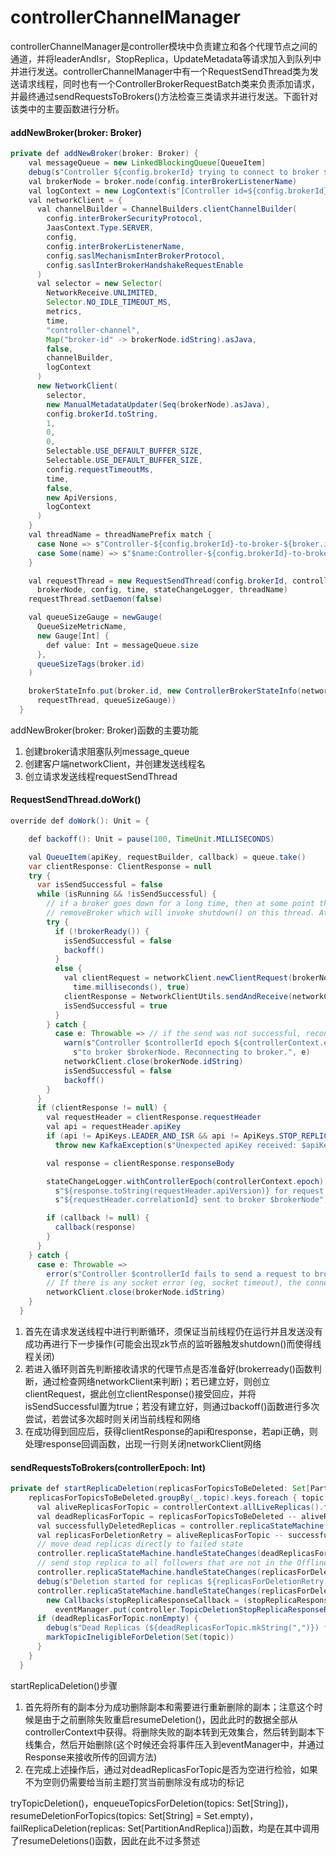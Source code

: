 # controllerChannelManager

controllerChannelManager是controller模块中负责建立和各个代理节点之间的通道，并将leaderAndIsr，StopReplica，UpdateMetadata等请求加入到队列中并进行发送。controllerChannelManager中有一个RequestSendThread类为发送请求线程，同时也有一个ControllerBrokerRequestBatch类来负责添加请求，并最终通过sendRequestsToBrokers()方法检查三类请求并进行发送。下面针对该类中的主要函数进行分析。

#### addNewBroker(broker: Broker)

```java
private def addNewBroker(broker: Broker) {
    val messageQueue = new LinkedBlockingQueue[QueueItem]
    debug(s"Controller ${config.brokerId} trying to connect to broker ${broker.id}")
    val brokerNode = broker.node(config.interBrokerListenerName)
    val logContext = new LogContext(s"[Controller id=${config.brokerId}, targetBrokerId=${brokerNode.idString}] ")
    val networkClient = {
      val channelBuilder = ChannelBuilders.clientChannelBuilder(
        config.interBrokerSecurityProtocol,
        JaasContext.Type.SERVER,
        config,
        config.interBrokerListenerName,
        config.saslMechanismInterBrokerProtocol,
        config.saslInterBrokerHandshakeRequestEnable
      )
      val selector = new Selector(
        NetworkReceive.UNLIMITED,
        Selector.NO_IDLE_TIMEOUT_MS,
        metrics,
        time,
        "controller-channel",
        Map("broker-id" -> brokerNode.idString).asJava,
        false,
        channelBuilder,
        logContext
      )
      new NetworkClient(
        selector,
        new ManualMetadataUpdater(Seq(brokerNode).asJava),
        config.brokerId.toString,
        1,
        0,
        0,
        Selectable.USE_DEFAULT_BUFFER_SIZE,
        Selectable.USE_DEFAULT_BUFFER_SIZE,
        config.requestTimeoutMs,
        time,
        false,
        new ApiVersions,
        logContext
      )
    }
    val threadName = threadNamePrefix match {
      case None => s"Controller-${config.brokerId}-to-broker-${broker.id}-send-thread"
      case Some(name) => s"$name:Controller-${config.brokerId}-to-broker-${broker.id}-send-thread"
    }

    val requestThread = new RequestSendThread(config.brokerId, controllerContext, messageQueue, networkClient,
      brokerNode, config, time, stateChangeLogger, threadName)
    requestThread.setDaemon(false)

    val queueSizeGauge = newGauge(
      QueueSizeMetricName,
      new Gauge[Int] {
        def value: Int = messageQueue.size
      },
      queueSizeTags(broker.id)
    )

    brokerStateInfo.put(broker.id, new ControllerBrokerStateInfo(networkClient, brokerNode, messageQueue,
      requestThread, queueSizeGauge))
  }
```

addNewBroker(broker: Broker)函数的主要功能

1. 创建broker请求阻塞队列message_queue
2. 创建客户端networkClient，并创建发送线程名
3. 创立请求发送线程requestSendThread

#### RequestSendThread.doWork()

```java
override def doWork(): Unit = {

    def backoff(): Unit = pause(100, TimeUnit.MILLISECONDS)

    val QueueItem(apiKey, requestBuilder, callback) = queue.take()
    var clientResponse: ClientResponse = null
    try {
      var isSendSuccessful = false
      while (isRunning && !isSendSuccessful) {
        // if a broker goes down for a long time, then at some point the controller's zookeeper listener will trigger a
        // removeBroker which will invoke shutdown() on this thread. At that point, we will stop retrying.
        try {
          if (!brokerReady()) {
            isSendSuccessful = false
            backoff()
          }
          else {
            val clientRequest = networkClient.newClientRequest(brokerNode.idString, requestBuilder,
              time.milliseconds(), true)
            clientResponse = NetworkClientUtils.sendAndReceive(networkClient, clientRequest, time)
            isSendSuccessful = true
          }
        } catch {
          case e: Throwable => // if the send was not successful, reconnect to broker and resend the message
            warn(s"Controller $controllerId epoch ${controllerContext.epoch} fails to send request $requestBuilder " +
              s"to broker $brokerNode. Reconnecting to broker.", e)
            networkClient.close(brokerNode.idString)
            isSendSuccessful = false
            backoff()
        }
      }
      if (clientResponse != null) {
        val requestHeader = clientResponse.requestHeader
        val api = requestHeader.apiKey
        if (api != ApiKeys.LEADER_AND_ISR && api != ApiKeys.STOP_REPLICA && api != ApiKeys.UPDATE_METADATA)
          throw new KafkaException(s"Unexpected apiKey received: $apiKey")

        val response = clientResponse.responseBody

        stateChangeLogger.withControllerEpoch(controllerContext.epoch).trace(s"Received response " +
          s"${response.toString(requestHeader.apiVersion)} for request $api with correlation id " +
          s"${requestHeader.correlationId} sent to broker $brokerNode")

        if (callback != null) {
          callback(response)
        }
      }
    } catch {
      case e: Throwable =>
        error(s"Controller $controllerId fails to send a request to broker $brokerNode", e)
        // If there is any socket error (eg, socket timeout), the connection is no longer usable and needs to be recreated.
        networkClient.close(brokerNode.idString)
    }
  }
```

1. 首先在请求发送线程中进行判断循环，须保证当前线程仍在运行并且发送没有成功再进行下一步操作(可能会出现zk节点的监听器触发shutdown()而使得线程关闭)
2. 若进入循环则首先判断接收请求的代理节点是否准备好(brokerready()函数判断，通过检查网络networkClient来判断)；若已建立好，则创立clientRequest，据此创立clientResponse()接受回应，并将isSendSuccessful置为true；若没有建立好，则通过backoff()函数进行多次尝试，若尝试多次超时则关闭当前线程和网络
3. 在成功得到回应后，获得clientResponse的api和response，若api正确，则处理response回调函数，出现一行则关闭networkClient网络

#### sendRequestsToBrokers(controllerEpoch: Int)

```java
private def startReplicaDeletion(replicasForTopicsToBeDeleted: Set[PartitionAndReplica]) {
    replicasForTopicsToBeDeleted.groupBy(_.topic).keys.foreach { topic =>
      val aliveReplicasForTopic = controllerContext.allLiveReplicas().filter(p => p.topic == topic)
      val deadReplicasForTopic = replicasForTopicsToBeDeleted -- aliveReplicasForTopic
      val successfullyDeletedReplicas = controller.replicaStateMachine.replicasInState(topic, ReplicaDeletionSuccessful)
      val replicasForDeletionRetry = aliveReplicasForTopic -- successfullyDeletedReplicas
      // move dead replicas directly to failed state
      controller.replicaStateMachine.handleStateChanges(deadReplicasForTopic.toSeq, ReplicaDeletionIneligible)
      // send stop replica to all followers that are not in the OfflineReplica state so they stop sending fetch requests to the leader
      controller.replicaStateMachine.handleStateChanges(replicasForDeletionRetry.toSeq, OfflineReplica)
      debug(s"Deletion started for replicas ${replicasForDeletionRetry.mkString(",")}")
      controller.replicaStateMachine.handleStateChanges(replicasForDeletionRetry.toSeq, ReplicaDeletionStarted,
        new Callbacks(stopReplicaResponseCallback = (stopReplicaResponseObj, replicaId) =>
          eventManager.put(controller.TopicDeletionStopReplicaResponseReceived(stopReplicaResponseObj, replicaId))))
      if (deadReplicasForTopic.nonEmpty) {
        debug(s"Dead Replicas (${deadReplicasForTopic.mkString(",")}) found for topic $topic")
        markTopicIneligibleForDeletion(Set(topic))
      }
    }
  }
```

startReplicaDeletion()步骤

1. 首先将所有的副本分为成功删除副本和需要进行重新删除的副本；注意这个时候是由于之前删除失败重启resumeDeletion()，因此此时的数据全部从controllerContext中获得。将删除失败的副本转到无效集合，然后转到副本下线集合，然后开始删除(这个时候还会将事件压入到eventManager中，并通过Response来接收所传的回调方法)
2. 在完成上述操作后，通过对deadReplicasForTopic是否为空进行检验，如果不为空则仍需要给当前主题打赏当前删除没有成功的标记

tryTopicDeletion()，enqueueTopicsForDeletion(topics: Set[String])，resumeDeletionForTopics(topics: Set[String] = Set.empty)，failReplicaDeletion(replicas: Set[PartitionAndReplica])函数，均是在其中调用了resumeDeletions()函数，因此在此不过多赘述
